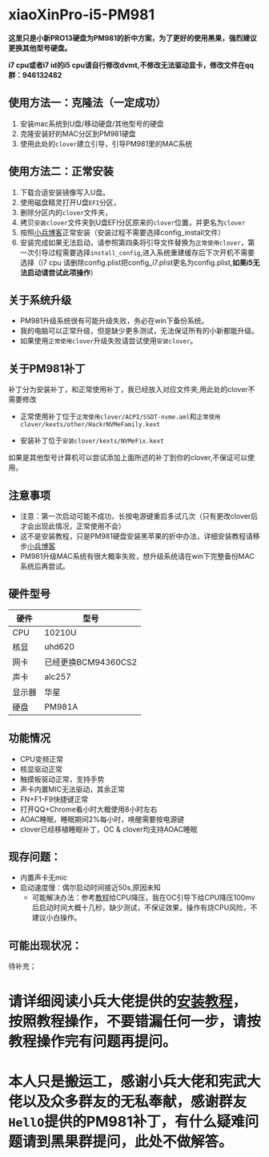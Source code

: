 # xiaoXinPro-i5-PM981

**这里只是小新PRO13硬盘为PM981的折中方案，为了更好的使用黑果，强烈建议更换其他型号硬盘。**

**i7 cpu或者i7 id的i5 cpu请自行修改dvmt,不修改无法驱动显卡，修改文件在qq群：946132482**

使用方法一：克隆法（一定成功）
---
1. 安装mac系统到U盘/移动硬盘/其他型号的硬盘
2. 克隆安装好的MAC分区到PM981硬盘
3. 使用此处的`clover`建立引导，引导PM981里的MAC系统

使用方法二：正常安装
---
1. 下载合适安装镜像写入U盘。
2. 使用磁盘精灵打开U盘`EFI`分区，
3. 删除分区内的`clover`文件夹，
4. 拷贝`安装clover`文件夹到U盘EFI分区原来的`clover`位置，并更名为`clover`
5. 按照[小兵博客](https://blog.daliansky.net/Lenovo-Xiaoxin-PRO-13-2019-and-macOS-Catalina-Installation-Tutorial.html)正常安装（安装过程不需要选择config_install文件）
6. 安装完成如果无法启动，请参照第四条将引导文件替换为`正常使用clover`，第一次引导过程需要选择`install_config`,进入系统重建缓存后下次开机不需要选择（i7 cpu 请删除config.plist把config_i7.plist更名为config.plist,**如果i5无法启动请尝试此项操作**）



关于系统升级
---
* PM981升级系统很有可能升级失败，务必在win下备份系统。
* 我的电脑可以正常升级，但是缺少更多测试，无法保证所有的小新都能升级。
* 如果使用`正常使用clover`升级失败请尝试使用`安装clover`。


关于PM981补丁
---
补丁分为安装补丁，和正常使用补丁，我已经放入对应文件夹,用此处的clover不需要修改

* 正常使用补丁位于`正常使用clover/ACPI/SSDT-nvme.aml`和`正常使用clover/kexts/other/HackrNVMeFamily.kext`

* 安装补丁位于`安装clover/kexts/NVMeFix.kext`

如果是其他型号计算机可以尝试添加上面所述的补丁到你的clover,不保证可以使用。

注意事项
---
* 注意：第一次启动可能不成功，长按电源键重启多试几次（只有更改clover后才会出现此情况，正常使用不会）
* 这不是安装教程，只是PM981硬盘安装黑苹果的折中办法，详细安装教程请移步[小兵博客](https://blog.daliansky.net/Lenovo-Xiaoxin-PRO-13-2019-and-macOS-Catalina-Installation-Tutorial.html)
* PM981升级MAC系统有很大概率失败，想升级系统请在win下完整备份MAC系统后再尝试。

硬件型号
---

|硬件|型号|
| --- | --- |
|CPU|10210U|
|核显|uhd620|
|网卡|已经更换BCM94360CS2|
|声卡|alc257|
|显示器|华星|
|硬盘|PM981A|

功能情况
---
* CPU变频正常
* 核显驱动正常
* 触摸板驱动正常，支持手势
* 声卡内置MIC无法驱动，其余正常
* FN+F1-F9快捷键正常
* 打开QQ+Chrome看小时大概使用8小时左右
* AOAC睡眠，睡眠期间2%每小时，唤醒需要按电源键
* clover已经移植睡眠补丁，OC & clover均支持AOAC睡眠

现存问题：
---
* 内置声卡无mic
* 启动速度慢：偶尔启动时间接近50s,原因未知
  * 可能解决办法：参考[教程](http://bbs.pcbeta.com/viewthread-1825055-1-1.html)给CPU降压，我在OC引导下给CPU降压100mv后启动时间大概十几秒，缺少测试，不保证效果，操作有烧CPU风险，不建议小白操作。
  
可能出现状况：
---
待补充；

# 请详细阅读小兵大佬提供的[安装教程](https://blog.daliansky.net/Lenovo-Xiaoxin-PRO-13-2019-and-macOS-Catalina-Installation-Tutorial.html)，按照教程操作，不要错漏任何一步，请按教程操作完有问题再提问。

# 本人只是搬运工，感谢小兵大佬和宪武大佬以及众多群友的无私奉献，感谢群友`HellO`提供的PM981补丁，有什么疑难问题请到黑果群提问，此处不做解答。
